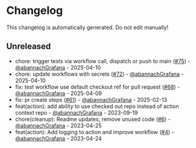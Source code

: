 # Changelog

This changelog is automatically generated. Do not edit manually!

## Unreleased
- chore: trigger tests via workflow call, dispatch or push to main ([#75](https://github.com/grafana/github-api-commit-action/pull/75)) - [@abannachGrafana](https://github.com/abannachGrafana) - 2025-04-10
- chore: update workflows with secrets ([#72](https://github.com/grafana/github-api-commit-action/pull/72)) - [@abannachGrafana](https://github.com/abannachGrafana) - 2025-04-10
- fix: test workflow use default checkout ref for pull request ([#68](https://github.com/grafana/github-api-commit-action/pull/68)) - [@abannachGrafana](https://github.com/abannachGrafana) - 2025-04-09
- fix: pr create steps ([#61](https://github.com/grafana/github-api-commit-action/pull/61)) - [@abannachGrafana](https://github.com/abannachGrafana) - 2025-02-13
- feat(action): add ability to use checked out repo instead of action context repo - [@abannachGrafana](https://github.com/abannachGrafana) - 2023-09-19
- chore(cleanup): Readme updates, remove unused code ([#6](https://github.com/grafana/github-api-commit-action/pull/6)) - [@abannachGrafana](https://github.com/abannachGrafana) - 2023-04-25
- feat(action): Add logging to action and improve workflow ([#4](https://github.com/grafana/github-api-commit-action/pull/4)) - [@abannachGrafana](https://github.com/abannachGrafana) - 2023-04-24
